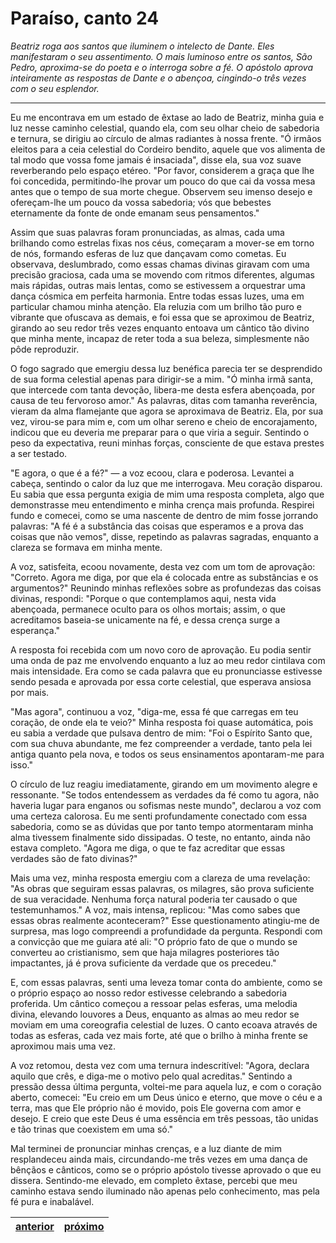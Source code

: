 # Paraíso, canto 24

_Beatriz roga aos santos que iluminem o intelecto de Dante. Eles manifestaram o seu assentimento. O mais luminoso entre os santos, São Pedro, aproxima-se do poeta e o interroga sobre a fé. O apóstolo aprova inteiramente as respostas de Dante e o abençoa, cingindo-o três vezes com o seu esplendor._

---

Eu me encontrava em um estado de êxtase ao lado de Beatriz, minha guia e luz nesse caminho celestial, quando ela, com seu olhar cheio de sabedoria e ternura, se dirigiu ao círculo de almas radiantes à nossa frente. "Ó irmãos eleitos para a ceia celestial do Cordeiro bendito, aquele que vos alimenta de tal modo que vossa fome jamais é insaciada", disse ela, sua voz suave reverberando pelo espaço etéreo. "Por favor, considerem a graça que lhe foi concedida, permitindo-lhe provar um pouco do que cai da vossa mesa antes que o tempo de sua morte chegue. Observem seu imenso desejo e ofereçam-lhe um pouco da vossa sabedoria; vós que bebestes eternamente da fonte de onde emanam seus pensamentos."

Assim que suas palavras foram pronunciadas, as almas, cada uma brilhando como estrelas fixas nos céus, começaram a mover-se em torno de nós, formando esferas de luz que dançavam como cometas. Eu observava, deslumbrado, como essas chamas divinas giravam com uma precisão graciosa, cada uma se movendo com ritmos diferentes, algumas mais rápidas, outras mais lentas, como se estivessem a orquestrar uma dança cósmica em perfeita harmonia. Entre todas essas luzes, uma em particular chamou minha atenção. Ela reluzia com um brilho tão puro e vibrante que ofuscava as demais, e foi essa que se aproximou de Beatriz, girando ao seu redor três vezes enquanto entoava um cântico tão divino que minha mente, incapaz de reter toda a sua beleza, simplesmente não pôde reproduzir.

O fogo sagrado que emergiu dessa luz benéfica parecia ter se desprendido de sua forma celestial apenas para dirigir-se a mim. "Ó minha irmã santa, que intercede com tanta devoção, libera-me desta esfera abençoada, por causa de teu fervoroso amor." As palavras, ditas com tamanha reverência, vieram da alma flamejante que agora se aproximava de Beatriz. Ela, por sua vez, virou-se para mim e, com um olhar sereno e cheio de encorajamento, indicou que eu deveria me preparar para o que viria a seguir. Sentindo o peso da expectativa, reuni minhas forças, consciente de que estava prestes a ser testado.

"E agora, o que é a fé?" — a voz ecoou, clara e poderosa. Levantei a cabeça, sentindo o calor da luz que me interrogava. Meu coração disparou. Eu sabia que essa pergunta exigia de mim uma resposta completa, algo que demonstrasse meu entendimento e minha crença mais profunda. Respirei fundo e comecei, como se uma nascente de dentro de mim fosse jorrando palavras: "A fé é a substância das coisas que esperamos e a prova das coisas que não vemos", disse, repetindo as palavras sagradas, enquanto a clareza se formava em minha mente.

A voz, satisfeita, ecoou novamente, desta vez com um tom de aprovação: "Correto. Agora me diga, por que ela é colocada entre as substâncias e os argumentos?" Reunindo minhas reflexões sobre as profundezas das coisas divinas, respondi: "Porque o que contemplamos aqui, nesta vida abençoada, permanece oculto para os olhos mortais; assim, o que acreditamos baseia-se unicamente na fé, e dessa crença surge a esperança."

A resposta foi recebida com um novo coro de aprovação. Eu podia sentir uma onda de paz me envolvendo enquanto a luz ao meu redor cintilava com mais intensidade. Era como se cada palavra que eu pronunciasse estivesse sendo pesada e aprovada por essa corte celestial, que esperava ansiosa por mais.

"Mas agora", continuou a voz, "diga-me, essa fé que carregas em teu coração, de onde ela te veio?" Minha resposta foi quase automática, pois eu sabia a verdade que pulsava dentro de mim: "Foi o Espírito Santo que, com sua chuva abundante, me fez compreender a verdade, tanto pela lei antiga quanto pela nova, e todos os seus ensinamentos apontaram-me para isso."

O círculo de luz reagiu imediatamente, girando em um movimento alegre e ressonante. "Se todos entendessem as verdades da fé como tu agora, não haveria lugar para enganos ou sofismas neste mundo", declarou a voz com uma certeza calorosa. Eu me senti profundamente conectado com essa sabedoria, como se as dúvidas que por tanto tempo atormentaram minha alma tivessem finalmente sido dissipadas. O teste, no entanto, ainda não estava completo. "Agora me diga, o que te faz acreditar que essas verdades são de fato divinas?"

Mais uma vez, minha resposta emergiu com a clareza de uma revelação: "As obras que seguiram essas palavras, os milagres, são prova suficiente de sua veracidade. Nenhuma força natural poderia ter causado o que testemunhamos." A voz, mais intensa, replicou: "Mas como sabes que essas obras realmente aconteceram?" Esse questionamento atingiu-me de surpresa, mas logo compreendi a profundidade da pergunta. Respondi com a convicção que me guiara até ali: "O próprio fato de que o mundo se converteu ao cristianismo, sem que haja milagres posteriores tão impactantes, já é prova suficiente da verdade que os precedeu."

E, com essas palavras, senti uma leveza tomar conta do ambiente, como se o próprio espaço ao nosso redor estivesse celebrando a sabedoria proferida. Um cântico começou a ressoar pelas esferas, uma melodia divina, elevando louvores a Deus, enquanto as almas ao meu redor se moviam em uma coreografia celestial de luzes. O canto ecoava através de todas as esferas, cada vez mais forte, até que o brilho à minha frente se aproximou mais uma vez.

A voz retomou, desta vez com uma ternura indescritível: "Agora, declara aquilo que crês, e diga-me o motivo pelo qual acreditas." Sentindo a pressão dessa última pergunta, voltei-me para aquela luz, e com o coração aberto, comecei: "Eu creio em um Deus único e eterno, que move o céu e a terra, mas que Ele próprio não é movido, pois Ele governa com amor e desejo. E creio que este Deus é uma essência em três pessoas, tão unidas e tão trinas que coexistem em uma só."

Mal terminei de pronunciar minhas crenças, e a luz diante de mim resplandeceu ainda mais, circundando-me três vezes em uma dança de bênçãos e cânticos, como se o próprio apóstolo tivesse aprovado o que eu dissera. Sentindo-me elevado, em completo êxtase, percebi que meu caminho estava sendo iluminado não apenas pelo conhecimento, mas pela fé pura e inabalável.

| [anterior](/c_paraiso/23/README.md) | [próximo](/c_paraiso/25/README.md) |
|----------|---------|
